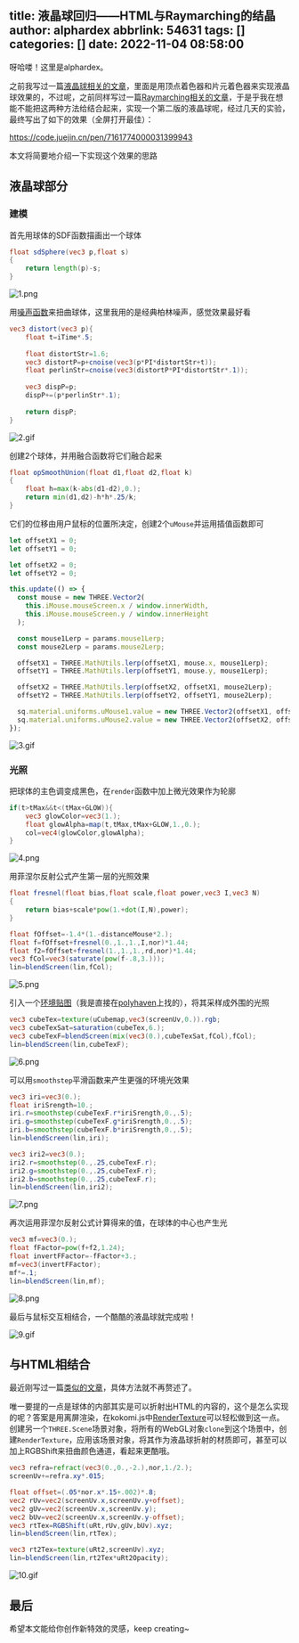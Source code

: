 title: 液晶球回归——HTML与Raymarching的结晶
author: alphardex
abbrlink: 54631
tags: []
categories: []
date: 2022-11-04 08:58:00
---
呀哈喽！这里是alphardex。

之前我写过一篇[液晶球相关的文章](https://juejin.cn/post/6967162668595544095)，里面是用顶点着色器和片元着色器来实现液晶球效果的，不过呢，之前同样写过一篇[Raymarching相关的文章](https://juejin.cn/post/6934461126977519629)，于是乎我在想能不能把这两种方法给结合起来，实现一个第二版的液晶球呢，经过几天的实验，最终写出了如下的效果（全屏打开最佳）：

https://code.juejin.cn/pen/7161774000031399943

本文将简要地介绍一下实现这个效果的思路

<!--more-->

## 液晶球部分

### 建模

首先用球体的SDF函数描画出一个球体

```glsl
float sdSphere(vec3 p,float s)
{
    return length(p)-s;
}
```

![1.png](https://s2.loli.net/2022/11/04/yCueUEKrDY1OXT9.png)

用[噪声函数](https://github.com/hughsk/glsl-noise)来扭曲球体，这里我用的是经典柏林噪声，感觉效果最好看

```glsl
vec3 distort(vec3 p){
    float t=iTime*.5;
    
    float distortStr=1.6;
    vec3 distortP=p+cnoise(vec3(p*PI*distortStr+t));
    float perlinStr=cnoise(vec3(distortP*PI*distortStr*.1));
    
    vec3 dispP=p;
    dispP+=(p*perlinStr*.1);
    
    return dispP;
}
```

![2.gif](https://s2.loli.net/2022/11/04/TRvgp7JnUuQNzC5.gif)

创建2个球体，并用融合函数将它们融合起来

```glsl
float opSmoothUnion(float d1,float d2,float k)
{
    float h=max(k-abs(d1-d2),0.);
    return min(d1,d2)-h*h*.25/k;
}
```

它们的位移由用户鼠标的位置所决定，创建2个`uMouse`并运用插值函数即可

```js
let offsetX1 = 0;
let offsetY1 = 0;

let offsetX2 = 0;
let offsetY2 = 0;

this.update(() => {
  const mouse = new THREE.Vector2(
    this.iMouse.mouseScreen.x / window.innerWidth,
    this.iMouse.mouseScreen.y / window.innerHeight
  );

  const mouse1Lerp = params.mouse1Lerp;
  const mouse2Lerp = params.mouse2Lerp;

  offsetX1 = THREE.MathUtils.lerp(offsetX1, mouse.x, mouse1Lerp);
  offsetY1 = THREE.MathUtils.lerp(offsetY1, mouse.y, mouse1Lerp);

  offsetX2 = THREE.MathUtils.lerp(offsetX2, offsetX1, mouse2Lerp);
  offsetY2 = THREE.MathUtils.lerp(offsetY2, offsetY1, mouse2Lerp);

  sq.material.uniforms.uMouse1.value = new THREE.Vector2(offsetX1, offsetY1);
  sq.material.uniforms.uMouse2.value = new THREE.Vector2(offsetX2, offsetY2);
});
```

![3.gif](https://s2.loli.net/2022/11/04/a9PlgtXfNJkdwCA.gif)

### 光照

把球体的主色调变成黑色，在`render`函数中加上微光效果作为轮廓

```glsl
if(t>tMax&&t<(tMax+GLOW)){
    vec3 glowColor=vec3(1.);
    float glowAlpha=map(t,tMax,tMax+GLOW,1.,0.);
    col=vec4(glowColor,glowAlpha);
}
```

![4.png](https://s2.loli.net/2022/11/04/6tYie7M9cRFjqZ2.png)

用菲涅尔反射公式产生第一层的光照效果

```glsl
float fresnel(float bias,float scale,float power,vec3 I,vec3 N)
{
    return bias+scale*pow(1.+dot(I,N),power);
}
```

```glsl
float fOffset=-1.4*(1.-distanceMouse*2.);
float f=fOffset+fresnel(0.,1.,1.,I,nor)*1.44;
float f2=fOffset+fresnel(1.,1.,1.,rd,nor)*1.44;
vec3 fCol=vec3(saturate(pow(f-.8,3.)));
lin=blendScreen(lin,fCol);
```

![5.png](https://s2.loli.net/2022/11/04/8293ui4MdqmXTJ7.png)

引入一个[环境贴图](https://polyhaven.com/a/orbita)（我是直接在[polyhaven](https://polyhaven.com/hdris)上找的），将其采样成外围的光照

```glsl
vec3 cubeTex=texture(uCubemap,vec3(screenUv,0.)).rgb;
vec3 cubeTexSat=saturation(cubeTex,6.);
vec3 cubeTexF=blendScreen(mix(vec3(0.),cubeTexSat,fCol),fCol);
lin=blendScreen(lin,cubeTexF);
```

![6.png](https://s2.loli.net/2022/11/04/eXO9aZhzJvplDG1.png)

可以用`smoothstep`平滑函数来产生更强的环境光效果

```glsl
vec3 iri=vec3(0.);
float iriSrength=10.;
iri.r=smoothstep(cubeTexF.r*iriSrength,0.,.5);
iri.g=smoothstep(cubeTexF.g*iriSrength,0.,.5);
iri.b=smoothstep(cubeTexF.b*iriSrength,0.,.5);
lin=blendScreen(lin,iri);

vec3 iri2=vec3(0.);
iri2.r=smoothstep(0.,.25,cubeTexF.r);
iri2.g=smoothstep(0.,.25,cubeTexF.r);
iri2.b=smoothstep(0.,.25,cubeTexF.r);
lin=blendScreen(lin,iri2);
```

![7.png](https://s2.loli.net/2022/11/04/W6qydvMhYIijRGQ.png)

再次运用菲涅尔反射公式计算得来的值，在球体的中心也产生光

```glsl
vec3 mf=vec3(0.);
float fFactor=pow(f+f2,1.24);
float invertFFactor=-fFactor+3.;
mf=vec3(invertFFactor);
mf*=.1;
lin=blendScreen(lin,mf);
```

![8.png](https://s2.loli.net/2022/11/04/3BMjXLlOYCDf4ex.png)

最后与鼠标交互相结合，一个酷酷的液晶球就完成啦！

![9.gif](https://s2.loli.net/2022/11/04/QoMj1DCYsgIOexZ.gif)

## 与HTML相结合

最近刚写过一篇[类似的文章](https://juejin.cn/post/7160463663504031781)，具体方法就不再赘述了。

唯一要提的一点是球体的内部其实是可以折射出HTML的内容的，这个是怎么实现的呢？答案是用离屏渲染，在kokomi.js中[RenderTexture](https://github.com/alphardex/kokomi.js/blob/main/src/renderTargets/renderTexture.ts)可以轻松做到这一点。创建另一个`THREE.Scene`场景对象，将所有的WebGL对象`clone`到这个场景中，创建`RenderTexture`，应用该场景对象，将其作为液晶球折射的材质即可，甚至可以加上RGBShift来扭曲颜色通道，看起来更酷哦。

```glsl
vec3 refra=refract(vec3(0.,0.,-2.),nor,1./2.);
screenUv+=refra.xy*.015;

float offset=(.05*nor.x*.15+.002)*.8;
vec2 rUv=vec2(screenUv.x,screenUv.y+offset);
vec2 gUv=vec2(screenUv.x,screenUv.y);
vec2 bUv=vec2(screenUv.x,screenUv.y-offset);
vec3 rtTex=RGBShift(uRt,rUv,gUv,bUv).xyz;
lin=blendScreen(lin,rtTex);

vec3 rt2Tex=texture(uRt2,screenUv).xyz;
lin=blendScreen(lin,rt2Tex*uRt2Opacity);
```

![10.gif](https://s2.loli.net/2022/11/04/YUn9AEBeX6G8w5s.gif)

## 最后

希望本文能给你创作新特效的灵感，keep creating~
